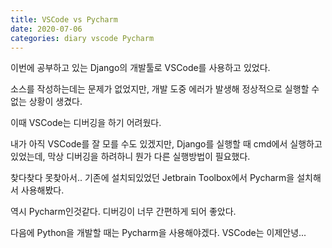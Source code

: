 ```yaml
---
title: VSCode vs Pycharm
date: 2020-07-06
categories: diary vscode Pycharm
---
```

이번에 공부하고 있는 Django의 개발툴로 VSCode를 사용하고 있었다.

소스를 작성하는데는 문제가 없었지만, 개발 도중 에러가 발생해 정상적으로 실행할 수 없는 상황이 생겼다.

이때 VSCode는 디버깅을 하기 어려웠다.

내가 아직 VSCode를 잘 모를 수도 있겠지만, Django를 실행할 때 cmd에서 실행하고있었는데, 막상 디버깅을 하려하니 뭔가 다른 실행방법이 필요했다.

찾다찾다 못찾아서.. 기존에 설치되있었던 Jetbrain Toolbox에서 Pycharm을 설치해서 사용해봤다.

역시 Pycharm인것같다. 디버깅이 너무 간편하게 되어 좋았다.

다음에 Python을 개발할 때는 Pycharm을 사용해야겠다. VSCode는 이제안녕...
